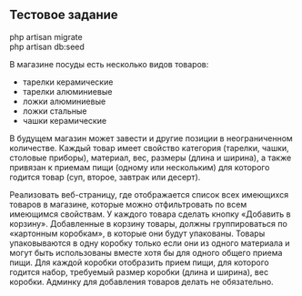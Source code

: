 ## Тестовое задание

php artisan migrate\
php artisan db:seed

В магазине посуды есть несколько видов товаров:
- тарелки керамические
- тарелки алюминиевые
- ложки алюминиевые
- ложки стальные 
- чашки керамические

В будущем магазин может завести и другие позиции в неограниченном количестве.
Каждый товар имеет свойство категория (тарелки, чашки, столовые приборы), материал, вес, размеры (длина и ширина), а также привязан к приемам пищи (одному или нескольким) для которого годится товар (суп, второе, завтрак или десерт).

Реализовать веб-страницу, где отображается список всех имеющихся товаров в магазине, которые можно отфильтровать по всем имеющимся свойствам.
У каждого товара сделать кнопку «Добавить в корзину». 
Добавленные в корзину товары, должны группироваться по «картонным коробкам», в которые они будут упакованы. Товары упаковываются в одну коробку только если они из одного материала и могут быть использованы вместе хотя бы для одного общего приема пищи.
Для каждой коробки отобразить прием пищи, для которого годится набор, требуемый размер коробки (длина и ширина), вес коробки.
Админку для добавления товаров делать не обязательно.
